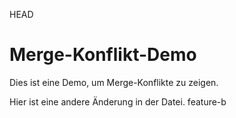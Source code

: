 HEAD
# Merge-Konflikt-Demo
Dies ist eine Demo, um Merge-Konflikte zu zeigen.

Hier ist eine andere Änderung in der Datei.
feature-b